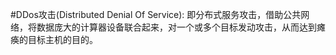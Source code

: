 #DDos攻击(Distributed Denial Of Service): 即分布式服务攻击，借助公共网络，将数据庞大的计算器设备联合起来，对一个或多个目标发动攻击，从而达到瘫痪的目标主机的目的。
<br />